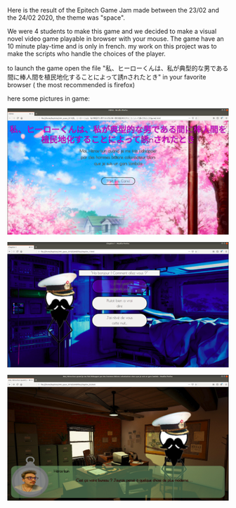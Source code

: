 Here is the result of the Epitech Game Jam made between the 23/02 and the 24/02 2020, 
the theme was "space".

We were 4 students to make this game and we decided to make a visual novel video game playable in browser with your mouse.
The game have an 10 minute play-time and is only in french. my work on this project was to make the scripts who handle the choices of the player.

to launch the game open the file "私、ヒーローくんは、私が典型的な男である間に棒人間を植民地化することによって誘nされたとき" in your favorite browser (
the most recommended is firefox)

here some pictures in game:

![Main Menu](https://github.com/BNouailhac/Game-Jam/blob/master/Space%20Web%20Game%20Jam/GAMEFiles/ImageGit/Capture%20du%202020-07-02%2018-33-47.png)

![Picture in game](https://github.com/BNouailhac/Game-Jam/blob/master/Space%20Web%20Game%20Jam/GAMEFiles/ImageGit/Capture%20du%202020-07-02%2018-34-08.png)

![Picture in game](https://github.com/BNouailhac/Game-Jam/blob/master/Space%20Web%20Game%20Jam/GAMEFiles/ImageGit/Capture%20du%202020-07-02%2018-34-30.png)
